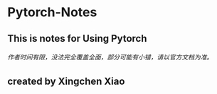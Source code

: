 # Pytorch-Notes


## This is notes for Using Pytorch

###### 作者时间有限，没法完全覆盖全面，部分可能有小错，请以官方文档为准。

## created by Xingchen Xiao